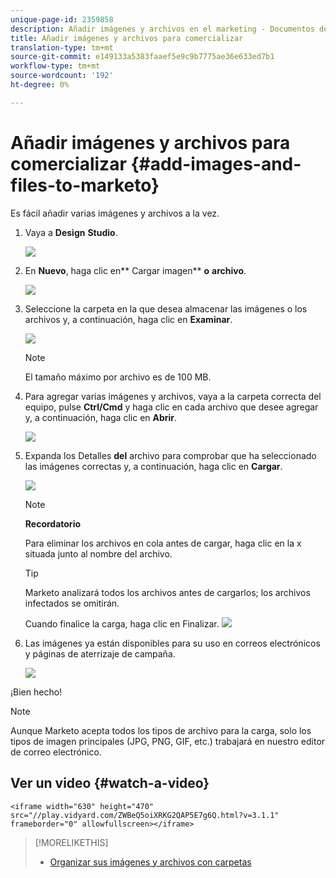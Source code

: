 ```yaml
---
unique-page-id: 2359858
description: Añadir imágenes y archivos en el marketing - Documentos de marketing - Documentación del producto
title: Añadir imágenes y archivos para comercializar
translation-type: tm+mt
source-git-commit: e149133a5383faaef5e9c9b7775ae36e633ed7b1
workflow-type: tm+mt
source-wordcount: '192'
ht-degree: 0%

---
```



# Añadir imágenes y archivos para comercializar {#add-images-and-files-to-marketo}

Es fácil añadir varias imágenes y archivos a la vez.

1. Vaya a **Design** **Studio**.

   ![](assets/designstudio.png)

1. En **Nuevo**, haga clic en** Cargar imagen** **o** **archivo**.

   ![](assets/image2014-9-15-18-3a5-3a33.png)

1. Seleccione la carpeta en la que desea almacenar las imágenes o los archivos y, a continuación, haga clic en **Examinar**.

   ![](assets/image2014-9-15-18-3a6-3a21.png)

   >[!NOTE]
   >
   >El tamaño máximo por archivo es de 100 MB.

1. Para agregar varias imágenes y archivos, vaya a la carpeta correcta del equipo, pulse **Ctrl/Cmd** y haga clic en cada archivo que desee agregar y, a continuación, haga clic en **Abrir**.

   ![](assets/image2014-9-15-18-3a6-3a58.png)

1. Expanda los Detalles **del** archivo para comprobar que ha seleccionado las imágenes correctas y, a continuación, haga clic en **Cargar**.

   ![](assets/image2014-9-15-18-3a7-3a22.png)

   >[!NOTE]
   >
   >**Recordatorio**
   >
   >
   >Para eliminar los archivos en cola antes de cargar, haga clic en la x situada junto al nombre del archivo.

   >[!TIP]
   >
   >Marketo analizará todos los archivos antes de cargarlos; los archivos infectados se omitirán.

   Cuando finalice la carga, haga clic en Finalizar.
   ![](assets/image2014-9-15-18-3a8-3a34.png)

1. Las imágenes ya están disponibles para su uso en correos electrónicos y páginas de aterrizaje de campaña.

   ![](assets/image2014-9-15-18-3a8-3a45.png)

¡Bien hecho!

>[!NOTE]
>
>Aunque Marketo acepta todos los tipos de archivo para la carga, solo los tipos de imagen principales (JPG, PNG, GIF, etc.) trabajará en nuestro editor de correo electrónico.

## Ver un video {#watch-a-video}

`<iframe width="630" height="470" src="//play.vidyard.com/ZWBeQ5oiXRKG2QAP5E7g6Q.html?v=3.1.1" frameborder="0" allowfullscreen></iframe>`

>[!MORELIKETHIS]
>
>* [Organizar sus imágenes y archivos con carpetas](organize-your-images-and-files-using-folders.md)

>



